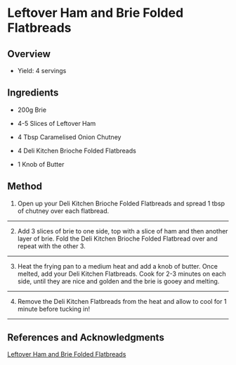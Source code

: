 # Leftover Ham and Brie Folded Flatbreads

## Overview

- Yield: 4 servings

## Ingredients

- 200g Brie

- 4-5 Slices of Leftover Ham

- 4 Tbsp Caramelised Onion Chutney

- 4 Deli Kitchen Brioche Folded Flatbreads

- 1 Knob of Butter

## Method

1. Open up your Deli Kitchen Brioche Folded Flatbreads and spread 1 tbsp of chutney over each flatbread.
---

2. Add 3 slices of brie to one side,  top with a slice of ham and then another layer of brie. Fold the Deli Kitchen Brioche Folded Flatbread over and repeat with the other 3.
---

3. Heat the frying pan to a medium heat and add a knob of butter. Once melted, add your Deli Kitchen Flatbreads. Cook for 2-3 minutes on each side, until they are nice and golden and the brie is gooey and melting.
---

4. Remove the Deli Kitchen Flatbreads from the heat and allow to cool for 1 minute before tucking in!
---

## References and Acknowledgments

[Leftover Ham and Brie Folded Flatbreads](http://www.mobkitchen.co.uk/recipes/ham-brie-flatbreads)
